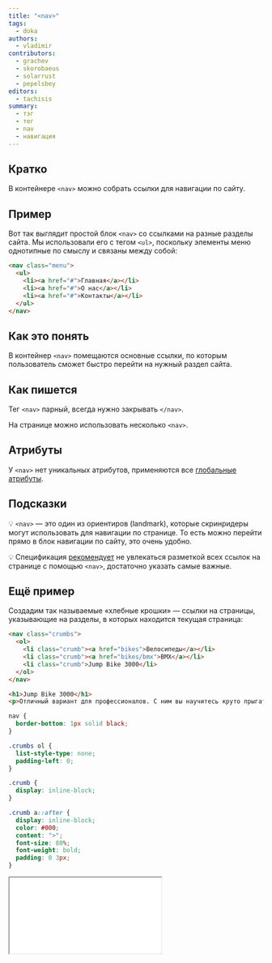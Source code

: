 ```yaml
---
title: "<nav>"
tags:
  - doka
authors:
  - vladimir
contributors:
  - grachev
  - skorobaeus
  - solarrust
  - pepelsbey
editors:
  - tachisis
summary:
  - тэг
  - тег
  - nav
  - навигация
---
```


## Кратко

В контейнере `<nav>` можно собрать ссылки для навигации по сайту.

## Пример

Вот так выглядит простой блок `<nav>` со ссылками на разные разделы сайта. Мы использовали его с тегом `<ul>`, поскольку элементы меню однотипные по смыслу и связаны между собой:

```html
<nav class="menu">
  <ul>
    <li><a href="#">Главная</a></li>
    <li><a href="#">О нас</a></li>
    <li><a href="#">Контакты</a></li>
  </ul>
</nav>
```

## Как это понять

В контейнер `<nav>` помещаются основные ссылки, по которым пользователь сможет быстро перейти на нужный раздел сайта.

## Как пишется

Тег `<nav>` парный, всегда нужно закрывать `</nav>`.

На странице можно использовать несколько `<nav>`.

## Атрибуты

У `<nav>` нет уникальных атрибутов, применяются все [глобальные атрибуты](/html/global-attrs).

## Подсказки

💡 `<nav>` — это один из ориентиров (landmark), которые скринридеры могут использовать для навигации по странице. То есть можно перейти прямо в блок навигации по сайту, это очень удобно.

💡 Спецификация [рекомендует](https://html.spec.whatwg.org/multipage/sections.html#the-nav-element) не увлекаться разметкой всех ссылок на странице с помощью `<nav>`, достаточно указать самые важные.

## Ещё пример

Создадим так называемые «хлебные крошки» — ссылки на страницы, указывающие на разделы, в которых находится текущая страница:

```html
<nav class="crumbs">
  <ol>
    <li class="crumb"><a href="bikes">Велосипеды</a></li>
    <li class="crumb"><a href="bikes/bmx">BMX</a></li>
    <li class="crumb">Jump Bike 3000</li>
  </ol>
</nav>

<h1>Jump Bike 3000</h1>
<p>Отличный вариант для профессионалов. С ним вы научитесь круто прыгать.</p>
```

```css
nav {
  border-bottom: 1px solid black;
}

.crumbs ol {
  list-style-type: none;
  padding-left: 0;
}

.crumb {
  display: inline-block;
}

.crumb a::after {
  display: inline-block;
  color: #000;
  content: ">";
  font-size: 80%;
  font-weight: bold;
  padding: 0 3px;
}
```

<iframe title="Хлебные крошки" src="demos/breadcrumbs.html"></iframe>
